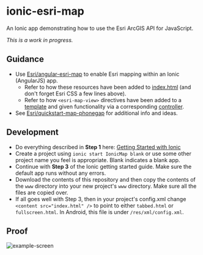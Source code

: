 # ionic-esri-map
An Ionic app demonstrating how to use the Esri ArcGIS API for JavaScript.

_This is a work in progress._

## Guidance
- Use [Esri/angular-esri-map](https://github.com/Esri/angular-esri-map) to enable Esri mapping within an Ionic (AngularJS) app.
  - Refer to how these resources have been added to [index.html](https://github.com/jwasilgeo/ionic-esri-map/blob/master/www/index.html#L23-L26) (and don't forget Esri CSS a few lines above).
  - Refer to how `<esri-map-view>` directives have been added to a [template](https://github.com/jwasilgeo/ionic-esri-map/blob/master/www/templates/tab-esri.html) and given functionality via a corresponding [controller](https://github.com/jwasilgeo/ionic-esri-map/blob/master/www/js/controllers.js#L5).
- See [Esri/quickstart-map-phonegap](https://github.com/Esri/quickstart-map-phonegap) for additional info and ideas.

## Development
- Do everything described in **Step 1** here: [Getting Started with Ionic](http://ionicframework.com/getting-started/)
- Create a project using `ionic start IonicMap blank` or use some other project name you feel is appropriate. Blank indicates a blank app.
- Continue with **Step 3** of the Ionic getting started guide. Make sure the default app runs without any errors.
- Download the contents of this repository and then copy the contents of the `www` directory into your new project's `www` directory. Make sure all the files are copied over.
- If all goes well with Step 3, then in your project's config.xml change `<content src="index.html" />` to point to either `tabbed.html` or `fullscreen.html`. In Android, this file is under `/res/xml/config.xml`.

## Proof
![example-screen](https://raw.github.com/jwasilgeo/ionic-esri-map/master/example-screen.PNG)
